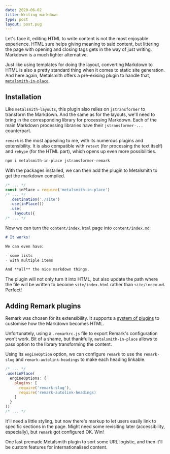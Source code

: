 ```yaml
---
date: 2020-06-02
title: Writing markdown
type: post
layout: post.pug
---
```

Let's face it, editing HTML to write content is not the most enjoyable experience. HTML sure helps giving meaning to said content, but littering the page with opening and closing tags gets in the way of just writing. Markdown is a much lighter alternative.

Just like using templates for doing the layout, converting Markdown to HTML is also a pretty standard thing when it comes to static site generation. And here again, Metalsmith offers a pre-exising plugin to handle that, [`metalsmith-in-place`](https://github.com/metalsmith/metalsmith-in-place).

Installation
---

Like `metalsmith-layouts`, this plugin also relies on `jstransformer` to transform the Markdown. And the same as for the layouts, we'll need to bring in the corresponding library for processing Markdown. Each of the main Markdown processing libraries have their `jstransformer-...` counterpart.

`remark` is the most appealing to me, with its numerous plugins and extensibility. It is also compatible with `retext` (for processing the text itself) and `rehype` (for the HTML part), which opens up even more possibilities.

```sh
npm i metalsmith-in-place jstransformer-remark
```

With the packages installed, we can then add the plugin to Metalsmith to get the markdown compiled.

```js
/* ... */
const inPlace = require('metalsmith-in-place')
/* ... */
  .destination('./site')
  .use(inPlace())
  .use(
    layouts({
/* ... */
```

Now we can turn the `content/index.html` page into `content/index.md`:

```md
# It works!

We can even have:

- some lists
- with multiple items

And **all** the nice markdown things.
```

The plugin will not only turn it into HTML, but also update the path where the file will be written to become `site/index.html` rather than `site/index.md`. Perfect!

Adding Remark plugins
---

Remark was chosen for its extensibility. It supports a [system of plugins][remark-plugins] to customise how the Markdown becomes HTML.

Unfortunately, using a `.remarkrc.js` file to export Remark's configuration won't work. Bit of a shame, but thankfully, `metalsmith-in-place` allows to pass option to the library transforming the content. 

Using its `engineOption` option, we can configure `remark` to use the `remark-slug` and `remark-autolink-headings` to make each heading linkable.

```js
/* ... */
.use(inPlace(
  engineOptions: {
    plugins: [
      require('remark-slug'),
      require('remark-autolink-headings)
    ]
  }
))
/* ... */
```

It'll need a little styling, but now there's markup to let users easily link to specific sections in the page. Might need some revisiting later (accessibility, especially), but `remark` got configured OK. Win!

One last premade Metalsmith plugin to sort some URL logistic, and then it'll be custom features for internationalised content.

[remark-plugins]: https://github.com/remarkjs/remark/tree/master/doc/plugins.md
